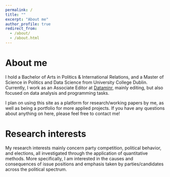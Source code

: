```yaml
---
permalink: /
title: ""
excerpt: "About me"
author_profile: true
redirect_from: 
  - /about/
  - /about.html
---
```


About me
======

I hold a Bachelor of Arts in Politics & International Relations, and a Master of Science in Politics and Data Science from University College Dublin. Currently, I work as an Associate Editor at [Dataminr](https://dataminr.com), mainly editing, but also focused on data analysis and programming tasks.

I plan on using this site as a platform for research/working papers by me, as well as being a portfolio for more applied projects. If you have any questions about anything on here, please feel free to contact me!

Research interests
======
My research interests mainly concern party competition, political behavior, and elections, all investigated through the application of quantitative methods. More specifically, I am interested in the causes and consequences of issue positions and emphasis taken by parties/candidates across the political spectrum. 
